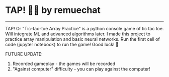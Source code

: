 # TAP! 🐱‍👓  by remuechat
---

TAP! Or "Tic-tac-toe Array Practice" is a python console game of tic tac toe. Will integrate ML and advanced algorithms later. I made this project to practice array manipulation and basic neural networks. Run the first cell of code (jupyter notebook) to run the game! Good luck! 🎉

FUTURE UPDATE:
1. Recorded gameplay - the games will be recorded
1. "Against computer" difficulty - you can play against the computer! 
